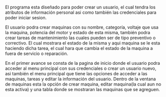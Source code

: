 El programa esta diseñado para poder crear un usuario, el cual tendra los atributos de información personal asi como también las credenciales para poder iniciar sesion.

El usuario podra crear maquinas con su nombre, categoría, voltaje que usa la maquina, potencia del motor y estado de esta misma, también podra crear tareas de mantenimiento las cuales pueden ser de tipo preventivo o correctivo.
El cual mostrara el estado de la misma y aqui maquina se le esta haciendo dicha tarea, el cual hara que cambia el estado de la maquina a fuera de servicio o reparación.

En el primer avance se consta de la pagina de inicio donde el usuario podra acceder al menu principal con sus credenciales o crear un usuario nuevo, asi también el menu principal que tiene las opciones de acceder a las maquinas,
tareas y editar la información del usuario.
Dentro de la ventana de maquinas esta la opción de crear maquina, editar maquina(la cual aun no esta activa) y una tabla donde se mostraran las maquinas que se agreguen.


